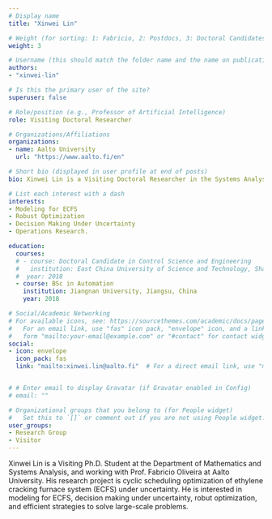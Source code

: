 ```yaml
---
# Display name
title: "Xinwei Lin"

# Weight (for sorting: 1: Fabricio, 2: Postdocs, 3: Doctoral Candidates, 4: Research Assistants)
weight: 3

# Username (this should match the folder name and the name on publications)
authors:
- "xinwei-lin"

# Is this the primary user of the site?
superuser: false

# Role/position (e.g., Professor of Artificial Intelligence)
role: Visiting Doctoral Researcher

# Organizations/Affiliations
organizations:
- name: Aalto University
  url: "https://www.aalto.fi/en"

# Short bio (displayed in user profile at end of posts)
bio: Xinwei Lin is a Visiting Doctoral Researcher in the Systems Analysis Laboratory in Aalto University.

# List each interest with a dash
interests:
- Modeling for ECFS
- Robust Optimization
- Decision Making Under Uncertainty
- Operations Research. 

education:
  courses:
  # - course: Doctoral Candidate in Control Science and Engineering
  #   institution: East China University of Science and Technology, Shanghai, China
  #  year: 2018
  - course: BSc in Automation
    institution: Jiangnan University, Jiangsu, China
    year: 2018

# Social/Academic Networking
# For available icons, see: https://sourcethemes.com/academic/docs/page-builder/#icons
#   For an email link, use "fas" icon pack, "envelope" icon, and a link in the
#   form "mailto:your-email@example.com" or "#contact" for contact widget.
social:
- icon: envelope
  icon_pack: fas
  link: "mailto:xinwei.lin@aalto.fi"  # For a direct email link, use "mailto:test@example.org".


# # Enter email to display Gravatar (if Gravatar enabled in Config)
# email: ""

# Organizational groups that you belong to (for People widget)
#   Set this to `[]` or comment out if you are not using People widget.
user_groups:
- Research Group
- Visitor
---
```


Xinwei Lin is a Visiting Ph.D. Student at the Department of Mathematics and Systems Analysis, and working with Prof. Fabricio Oliveira at Aalto University. His research project is cyclic scheduling optimization of ethylene cracking furnace system (ECFS) under uncertainty. He is interested in modeling for ECFS, decision making under uncertainty, robut optimization, and efficient strategies to solve large-scale problems.




